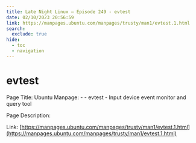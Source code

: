 ```yaml
---
title: Late Night Linux – Episode 249 - evtest
date: 02/10/2023 20:56:59
link: https://manpages.ubuntu.com/manpages/trusty/man1/evtest.1.html
search:
  exclude: true
hide:
  - toc
  - navigation
---
```


# evtest

Page Title: Ubuntu Manpage: -  -        evtest - Input device event monitor and query tool

Page Description:  

Link: [https://manpages.ubuntu.com/manpages/trusty/man1/evtest.1.html](https://manpages.ubuntu.com/manpages/trusty/man1/evtest.1.html)